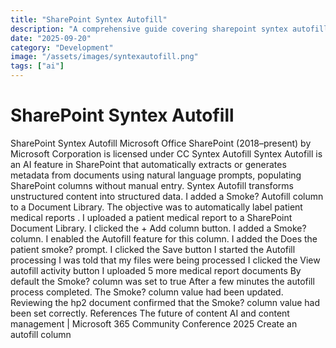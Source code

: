 ```yaml
---
title: "SharePoint Syntex Autofill"
description: "A comprehensive guide covering sharepoint syntex autofill"
date: "2025-09-20"
category: "Development"
image: "/assets/images/syntexautofill.png"
tags: ["ai"]
---
```


# SharePoint Syntex Autofill

SharePoint Syntex Autofill Microsoft Office SharePoint (2018–present) by Microsoft Corporation is licensed under CC Syntex Autofill Syntex Autofill is an AI feature in SharePoint that automatically extracts or generates metadata from documents using natural language prompts, populating SharePoint columns without manual entry. Syntex Autofill transforms unstructured content into structured data. I added a Smoke? Autofill column to a Document Library. The objective was to automatically label patient medical reports . I uploaded a patient medical report to a SharePoint Document Library. I clicked the + Add column button. I added a Smoke? column. I enabled the Autofill feature for this column. I added the Does the patient smoke? prompt. I clicked the Save button I started the Autofill processing I was told that my files were being processed I clicked the View autofill activity button I uploaded 5 more medical report documents By default the Smoke? column was set to true After a few minutes the autofill process completed. The Smoke? column value had been updated. Reviewing the hp2 document confirmed that the Smoke? column value had been set correctly. References The future of content AI and content management | Microsoft 365 Community Conference 2025 Create an autofill column
